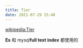 ```yaml
---
title: Tier
date: 2021-07-29 15:48
---
```

[wikipedia:Tier](https://en.wikipedia.org/wiki/Trie#cite_note-:0-9)

**Es** 和 mysql**full text index** 都使用的
